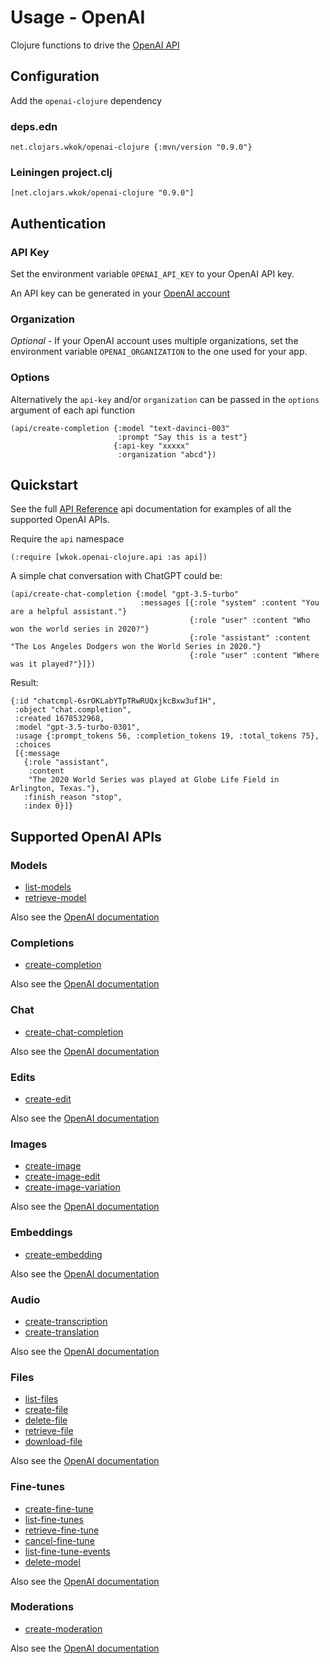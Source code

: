 # Usage - OpenAI

Clojure functions to drive the [OpenAI API](https://platform.openai.com/docs/introduction)

## Configuration

Add the `openai-clojure` dependency

### deps.edn

```
net.clojars.wkok/openai-clojure {:mvn/version "0.9.0"}
```

### Leiningen project.clj

```
[net.clojars.wkok/openai-clojure "0.9.0"]
```

## Authentication

### API Key

Set the environment variable `OPENAI_API_KEY` to your OpenAI API key.

An API key can be generated in your [OpenAI account](https://platform.openai.com/account/api-keys)

### Organization

*Optional* - If your OpenAI account uses multiple organizations, set the environment variable `OPENAI_ORGANIZATION` to the one used for your app.

### Options

Alternatively the `api-key` and/or `organization` can be passed in the `options` argument of each api function

```
(api/create-completion {:model "text-davinci-003"
                        :prompt "Say this is a test"}
                       {:api-key "xxxxx"
                        :organization "abcd"})
```

## Quickstart

See the full [API Reference](https://cljdoc.org/d/net.clojars.wkok/openai-clojure/0.9.0/api/wkok.openai-clojure.api) api documentation for examples of all the supported OpenAI APIs.

Require the `api` namespace

```
(:require [wkok.openai-clojure.api :as api])
```

A simple chat conversation with ChatGPT could be:

```
(api/create-chat-completion {:model "gpt-3.5-turbo"
                             :messages [{:role "system" :content "You are a helpful assistant."}
                                        {:role "user" :content "Who won the world series in 2020?"}
                                        {:role "assistant" :content "The Los Angeles Dodgers won the World Series in 2020."}
                                        {:role "user" :content "Where was it played?"}]})
```

Result:
```
{:id "chatcmpl-6srOKLabYTpTRwRUQxjkcBxw3uf1H",
 :object "chat.completion",
 :created 1678532968,
 :model "gpt-3.5-turbo-0301",
 :usage {:prompt_tokens 56, :completion_tokens 19, :total_tokens 75},
 :choices
 [{:message
   {:role "assistant",
    :content
    "The 2020 World Series was played at Globe Life Field in Arlington, Texas."},
   :finish_reason "stop",
   :index 0}]}
```

## Supported OpenAI APIs

### Models

* [list-models](https://cljdoc.org/d/net.clojars.wkok/openai-clojure/0.9.0/api/wkok.openai-clojure.api#list-models)
* [retrieve-model](https://cljdoc.org/d/net.clojars.wkok/openai-clojure/0.9.0/api/wkok.openai-clojure.api#retrieve-model)

Also see the [OpenAI documentation](https://platform.openai.com/docs/api-reference/models)

### Completions

* [create-completion](https://cljdoc.org/d/net.clojars.wkok/openai-clojure/0.9.0/api/wkok.openai-clojure.api#create-completion)

Also see the [OpenAI documentation](https://platform.openai.com/docs/api-reference/completions)

### Chat

* [create-chat-completion](https://cljdoc.org/d/net.clojars.wkok/openai-clojure/0.9.0/api/wkok.openai-clojure.api#create-chat-completion)

Also see the [OpenAI documentation](https://platform.openai.com/docs/api-reference/chat)

### Edits

* [create-edit](https://cljdoc.org/d/net.clojars.wkok/openai-clojure/0.9.0/api/wkok.openai-clojure.api#create-edit)

Also see the [OpenAI documentation](https://platform.openai.com/docs/api-reference/edits)

### Images

* [create-image](https://cljdoc.org/d/net.clojars.wkok/openai-clojure/0.9.0/api/wkok.openai-clojure.api#create-image)
* [create-image-edit](https://cljdoc.org/d/net.clojars.wkok/openai-clojure/0.9.0/api/wkok.openai-clojure.api#create-image-edit)
* [create-image-variation](https://cljdoc.org/d/net.clojars.wkok/openai-clojure/0.9.0/api/wkok.openai-clojure.api#create-image-variation)

Also see the [OpenAI documentation](https://platform.openai.com/docs/api-reference/images)

### Embeddings

* [create-embedding](https://cljdoc.org/d/net.clojars.wkok/openai-clojure/0.9.0/api/wkok.openai-clojure.api#create-embedding)

Also see the [OpenAI documentation](https://platform.openai.com/docs/api-reference/embeddings)

### Audio

* [create-transcription](https://cljdoc.org/d/net.clojars.wkok/openai-clojure/0.9.0/api/wkok.openai-clojure.api#create-transcription)
* [create-translation](https://cljdoc.org/d/net.clojars.wkok/openai-clojure/0.9.0/api/wkok.openai-clojure.api#create-translation)

Also see the [OpenAI documentation](https://platform.openai.com/docs/api-reference/audio)

### Files

* [list-files](https://cljdoc.org/d/net.clojars.wkok/openai-clojure/0.9.0/api/wkok.openai-clojure.api#list-files)
* [create-file](https://cljdoc.org/d/net.clojars.wkok/openai-clojure/0.9.0/api/wkok.openai-clojure.api#create-file)
* [delete-file](https://cljdoc.org/d/net.clojars.wkok/openai-clojure/0.9.0/api/wkok.openai-clojure.api#delete-file)
* [retrieve-file](https://cljdoc.org/d/net.clojars.wkok/openai-clojure/0.9.0/api/wkok.openai-clojure.api#retrieve-file)
* [download-file](https://cljdoc.org/d/net.clojars.wkok/openai-clojure/0.9.0/api/wkok.openai-clojure.api#download-file)

Also see the [OpenAI documentation](https://platform.openai.com/docs/api-reference/files)

### Fine-tunes

* [create-fine-tune](https://cljdoc.org/d/net.clojars.wkok/openai-clojure/0.9.0/api/wkok.openai-clojure.api#create-fine-tune)
* [list-fine-tunes](https://cljdoc.org/d/net.clojars.wkok/openai-clojure/0.9.0/api/wkok.openai-clojure.api#list-fine-tunes)
* [retrieve-fine-tune](https://cljdoc.org/d/net.clojars.wkok/openai-clojure/0.9.0/api/wkok.openai-clojure.api#retrieve-fine-tune)
* [cancel-fine-tune](https://cljdoc.org/d/net.clojars.wkok/openai-clojure/0.9.0/api/wkok.openai-clojure.api#cancel-fine-tune)
* [list-fine-tune-events](https://cljdoc.org/d/net.clojars.wkok/openai-clojure/0.9.0/api/wkok.openai-clojure.api#list-fine-tune-events)
* [delete-model](https://cljdoc.org/d/net.clojars.wkok/openai-clojure/0.9.0/api/wkok.openai-clojure.api#delete-model)

Also see the [OpenAI documentation](https://platform.openai.com/docs/api-reference/fine-tunes)

### Moderations

* [create-moderation](https://cljdoc.org/d/net.clojars.wkok/openai-clojure/0.9.0/api/wkok.openai-clojure.api#create-moderation)

Also see the [OpenAI documentation](https://platform.openai.com/docs/api-reference/moderations)
